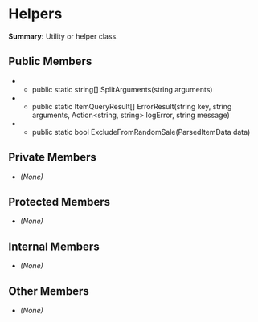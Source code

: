 # Helpers

**Summary:** Utility or helper class.

## Public Members
- - public static string[] SplitArguments(string arguments)
- - public static ItemQueryResult[] ErrorResult(string key, string arguments, Action<string, string> logError, string message)
- - public static bool ExcludeFromRandomSale(ParsedItemData data)

## Private Members
- *(None)*

## Protected Members
- *(None)*

## Internal Members
- *(None)*

## Other Members
- *(None)*
